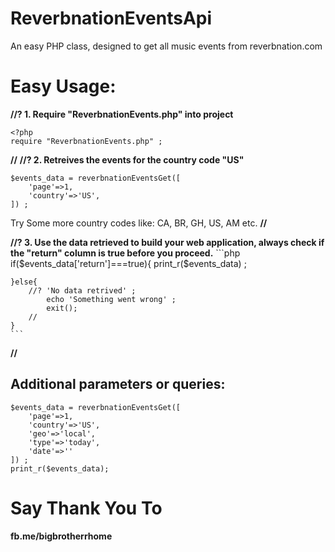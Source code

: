 
# ReverbnationEventsApi
An easy PHP class, designed to get all music events from reverbnation.com

# Easy Usage:
**//? 1. Require "ReverbnationEvents.php" into project**

    <?php
    require "ReverbnationEvents.php" ;

**//**
**//? 2. Retreives the events for the country code "US"**

   	$events_data = reverbnationEventsGet([
   		'page'=>1, 
   		'country'=>'US', 
   	]) ;
Try Some more country codes like: CA, BR, GH, US, AM etc.
**//**

**//? 3. Use the data retrieved to build your web application, always check if the "return" column is true before you proceed.**
	```php
	if($events_data['return']===true){
		print_r($events_data) ;

	}else{
		//? 'No data retrived' ;
			echo 'Something went wrong' ;
			exit();
		//
	}
	```
**//**

 ## Additional parameters or queries:
 
    $events_data = reverbnationEventsGet([
		'page'=>1, 
		'country'=>'US',
		'geo'=>'local',
		'type'=>'today',
		'date'=>''
	]) ;
	print_r($events_data);
  
# Say Thank You To
**fb.me/bigbrotherrhome**
